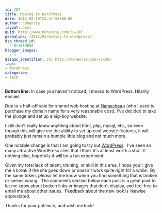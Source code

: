 ```yaml
---
id: 307
title: Moving to WordPress
date: 2012-08-19T23:37:52+00:00
author: n8henrie
layout: post
guid: http://www.n8henrie.com/?p=307
permalink: /2012/08/moving-to-wordpress/
dsq_thread_id:
  - 811639650
blogger_images:
  - 1
disqus_identifier: 307 http://n8henrie.com/?p=307
tags:
- WordPress
categories:
- tech
---
```

**Bottom line:** In case you haven't noticed, I moved to WordPress. Hilarity ensues.
  
<!--more-->


  
Due to a half-off sale for shared web hosting at <a href="http://www.namecheap.com/?aff=36829" target="_blank">Namecheap</a> (who I used to purchase my domain name for a very reasonable cost), I've decided to take the plunge and set up a big-boy website. 

I still don't really know anything about html, php, mysql, etc., so even though this will give me the ability to set up cool website features, it will probably just remain a humble little blog and not much more.

One notable change is that I am going to try out [WordPress](http://wordpress.org/).&nbsp; I've seen so many attractive WordPress sites that I think it's at least worth a shot. If nothing else, hopefully it will be a fun experiment.

Given my total lack of talent, training, or skill in this area, I hope you'll give me a break if the site goes down or doesn't work quite right for a while. &nbsp;By the same token, _please_ let me know when you find something that is broken or seems wrong. &nbsp;The comments section below each post is a great post to let me know about broken links or images that don't display, and feel free to email me about other issues. &nbsp;Feedback about the new look is likewise appreciated.

Thanks for your patience, and wish me luck!